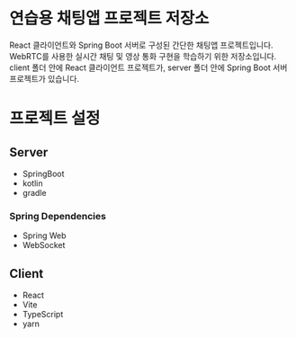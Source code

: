 # 연습용 채팅앱 프로젝트 저장소

React 클라이언트와 Spring Boot 서버로 구성된 간단한 채팅앱 프로젝트입니다.  
WebRTC를 사용한 실시간 채팅 및 영상 통화 구현을 학습하기 위한 저장소입니다.  
client 폴더 안에 React 클라이언트 프로젝트가, server 폴더 안에 Spring Boot 서버 프로젝트가 있습니다.

# 프로젝트 설정

## Server

- SpringBoot
- kotlin
- gradle

### Spring Dependencies

- Spring Web
- WebSocket

## Client

- React
- Vite
- TypeScript
- yarn
